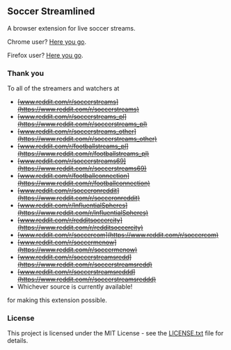 ## Soccer Streamlined

A browser extension for live soccer streams. 

Chrome user? [Here you go](https://chrome.google.com/webstore/detail/soccer-streamlined/lcabedmhpejejhpjdfehcojabbdfihci).

Firefox user? [Here you go](https://addons.mozilla.org/en-US/firefox/addon/soccer-streamlined/).

### Thank you

To all of the streamers and watchers at 
* ~~[www.reddit.com/r/soccerstreams](https://www.reddit.com/r/soccerstreams)~~
* ~~[www.reddit.com/r/soccerstreams_pl](https://www.reddit.com/r/soccerstreams_pl)~~
* ~~[www.reddit.com/r/soccerstreams_other](https://www.reddit.com/r/soccerstreams_other)~~
* ~~[www.reddit.com/r/footballstreams_pl](https://www.reddit.com/r/footballstreams_pl)~~
* ~~[www.reddit.com/r/soccerstreams69](https://www.reddit.com/r/soccerstreams69)~~
* ~~[www.reddit.com/r/footballconnection](https://www.reddit.com/r/footballconnection)~~
* ~~[www.reddit.com/r/socceronreddit](https://www.reddit.com/r/socceronreddit)~~
* ~~[www.reddit.com/r/InfluentialSpheres](https://www.reddit.com/r/InfluentialSpheres)~~
* ~~[www.reddit.com/r/redditsoccercity](https://www.reddit.com/r/redditsoccercity)~~
* ~~[www.reddit.com/r/soccercom](https://www.reddit.com/r/soccercom)~~
* ~~[www.reddit.com/r/soccermenow](https://www.reddit.com/r/soccermenow)~~
* ~~[www.reddit.com/r/soccerstreamsredd](https://www.reddit.com/r/soccerstreamsredd)~~
* ~~[www.reddit.com/r/soccerstreamsreddd](https://www.reddit.com/r/soccerstreamsreddd)~~
* Whichever source is currently available!


for making this extension possible.

### License

This project is licensed under the MIT License - see the [LICENSE.txt](LICENSE.txt) file for details.